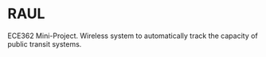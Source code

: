 # RAUL
ECE362 Mini-Project. Wireless system to automatically track the capacity of public transit systems.

